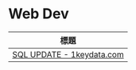 # Web Dev

|標題|
|---|
|[SQL UPDATE - 1keydata.com](https://www.1keydata.com/tw/sql/sqlupdate.html)|
